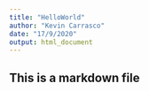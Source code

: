 ```yaml
---
title: "HelloWorld"
author: "Kevin Carrasco"
date: "17/9/2020"
output: html_document
---
```


## This is a markdown file